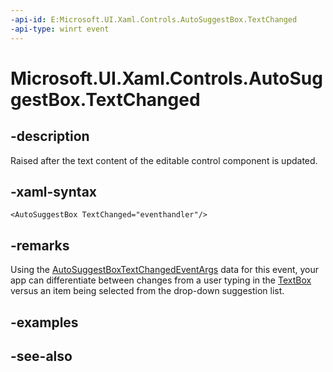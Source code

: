```yaml
---
-api-id: E:Microsoft.UI.Xaml.Controls.AutoSuggestBox.TextChanged
-api-type: winrt event
---
```


<!-- Event syntax
public event Windows.Foundation.TypedEventHandler TextChanged<Windows.UI.Xaml.Controls.AutoSuggestBox,  Windows.UI.Xaml.Controls.AutoSuggestBoxTextChangedEventArgs>
-->

# Microsoft.UI.Xaml.Controls.AutoSuggestBox.TextChanged

## -description
Raised after the text content of the editable control component is updated.

## -xaml-syntax
```xaml
<AutoSuggestBox TextChanged="eventhandler"/>
```


## -remarks
Using the [AutoSuggestBoxTextChangedEventArgs](autosuggestboxtextchangedeventargs.md) data for this event, your app can differentiate between changes from a user typing in the [TextBox](textbox.md) versus an item being selected from the drop-down suggestion list.

## -examples

## -see-also

